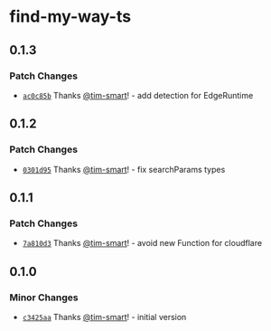 # find-my-way-ts

## 0.1.3

### Patch Changes

- [`ac0c85b`](https://github.com/tim-smart/find-my-way-ts/commit/ac0c85b66ebf0f71ec27c9b5b8c77a27ddcec1a1) Thanks [@tim-smart](https://github.com/tim-smart)! - add detection for EdgeRuntime

## 0.1.2

### Patch Changes

- [`0301d95`](https://github.com/tim-smart/find-my-way-ts/commit/0301d9523252de35752f0a8d6bff769283101e8d) Thanks [@tim-smart](https://github.com/tim-smart)! - fix searchParams types

## 0.1.1

### Patch Changes

- [`7a810d3`](https://github.com/tim-smart/find-my-way-ts/commit/7a810d3ec0996e78bde1f2b76bf56331ce72d0d1) Thanks [@tim-smart](https://github.com/tim-smart)! - avoid new Function for cloudflare

## 0.1.0

### Minor Changes

- [`c3425aa`](https://github.com/tim-smart/find-my-way-ts/commit/c3425aa09b74b4657909b61c336e9c45b765cbf2) Thanks [@tim-smart](https://github.com/tim-smart)! - initial version
